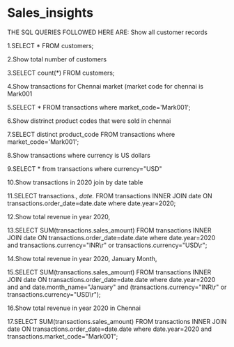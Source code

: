 # Sales_insights
THE SQL QUERIES FOLLOWED HERE ARE:
Show all customer records

1.SELECT * FROM customers;

2.Show total number of customers

3.SELECT count(*) FROM customers;

4.Show transactions for Chennai market (market code for chennai is Mark001

5.SELECT * FROM transactions where market_code='Mark001';

6.Show distrinct product codes that were sold in chennai

7.SELECT distinct product_code FROM transactions where market_code='Mark001';

8.Show transactions where currency is US dollars

9.SELECT * from transactions where currency="USD"

10.Show transactions in 2020 join by date table

11.SELECT transactions.*, date.* FROM transactions INNER JOIN date ON transactions.order_date=date.date where date.year=2020;

12.Show total revenue in year 2020,

13.SELECT SUM(transactions.sales_amount) FROM transactions INNER JOIN date ON transactions.order_date=date.date where date.year=2020 and transactions.currency="INR\r" or transactions.currency="USD\r";

14.Show total revenue in year 2020, January Month,

15.SELECT SUM(transactions.sales_amount) FROM transactions INNER JOIN date ON transactions.order_date=date.date where date.year=2020 and and date.month_name="January" and (transactions.currency="INR\r" or transactions.currency="USD\r");

16.Show total revenue in year 2020 in Chennai

17.SELECT SUM(transactions.sales_amount) FROM transactions INNER JOIN date ON transactions.order_date=date.date where date.year=2020 and transactions.market_code="Mark001";
